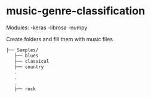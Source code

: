 # music-genre-classification

Modules:
-keras
-librosa
-numpy



Create folders and fill them with music files
```bash
├── Samples/
   ├── blues
   ├── classical
   ├── country
   .
   .
   .
   ├── rock
